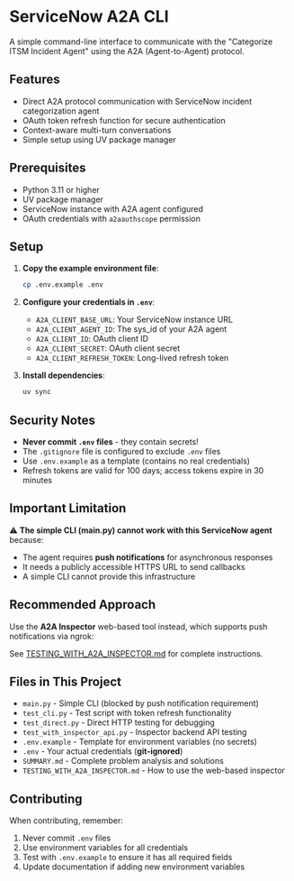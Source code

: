 # ServiceNow A2A CLI

A simple command-line interface to communicate with the "Categorize ITSM Incident Agent" using the A2A (Agent-to-Agent) protocol.

## Features

- Direct A2A protocol communication with ServiceNow incident categorization agent
- OAuth token refresh function for secure authentication
- Context-aware multi-turn conversations
- Simple setup using UV package manager

## Prerequisites

- Python 3.11 or higher
- UV package manager
- ServiceNow instance with A2A agent configured
- OAuth credentials with `a2aauthscope` permission

## Setup

1. **Copy the example environment file**:
   ```bash
   cp .env.example .env
   ```

2. **Configure your credentials in `.env`**:
   - `A2A_CLIENT_BASE_URL`: Your ServiceNow instance URL
   - `A2A_CLIENT_AGENT_ID`: The sys_id of your A2A agent
   - `A2A_CLIENT_ID`: OAuth client ID
   - `A2A_CLIENT_SECRET`: OAuth client secret
   - `A2A_CLIENT_REFRESH_TOKEN`: Long-lived refresh token

3. **Install dependencies**:
   ```bash
   uv sync
   ```

## Security Notes

- **Never commit `.env` files** - they contain secrets!
- The `.gitignore` file is configured to exclude `.env` files
- Use `.env.example` as a template (contains no real credentials)
- Refresh tokens are valid for 100 days; access tokens expire in 30 minutes

## Important Limitation

⚠️ **The simple CLI (main.py) cannot work with this ServiceNow agent** because:

- The agent requires **push notifications** for asynchronous responses
- It needs a publicly accessible HTTPS URL to send callbacks
- A simple CLI cannot provide this infrastructure

## Recommended Approach

Use the **A2A Inspector** web-based tool instead, which supports push notifications via ngrok:

See [TESTING_WITH_A2A_INSPECTOR.md](./TESTING_WITH_A2A_INSPECTOR.md) for complete instructions.

## Files in This Project

- `main.py` - Simple CLI (blocked by push notification requirement)
- `test_cli.py` - Test script with token refresh functionality
- `test_direct.py` - Direct HTTP testing for debugging
- `test_with_inspector_api.py` - Inspector backend API testing
- `.env.example` - Template for environment variables (no secrets)
- `.env` - Your actual credentials (**git-ignored**)
- `SUMMARY.md` - Complete problem analysis and solutions
- `TESTING_WITH_A2A_INSPECTOR.md` - How to use the web-based inspector

## Contributing

When contributing, remember:

1. Never commit `.env` files
2. Use environment variables for all credentials
3. Test with `.env.example` to ensure it has all required fields
4. Update documentation if adding new environment variables
